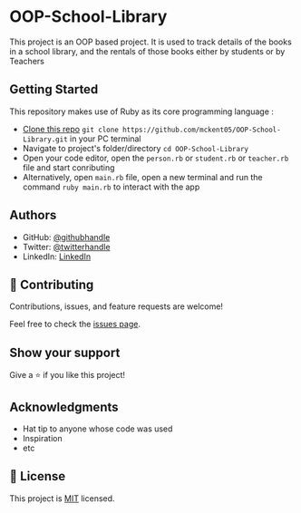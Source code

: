 # OOP-School-Library

This project is an OOP based project. It is used to track details of the books in a school library, and the rentals of those books either by students or by Teachers

## Getting Started

This repository makes use of Ruby as its core programming language :

- [Clone this repo](https://github.com/mckent05/OOP-School-Library)
 `git clone https://github.com/mckent05/OOP-School-Library.git` in your PC terminal
- Navigate to project's folder/directory
  `cd OOP-School-Library`
- Open your code editor, open the `person.rb` or `student.rb` or `teacher.rb` file and start conributing
- Alternatively, open `main.rb` file, open a new terminal and run the command `ruby main.rb` to interact with the app

## Authors

- GitHub: [@githubhandle](https://github.com/mckent05)
- Twitter: [@twitterhandle](https://twitter.com/mckent05)
- LinkedIn: [LinkedIn](https://linkedin.com/in/akinladetemitope)

## 🤝 Contributing

Contributions, issues, and feature requests are welcome!

Feel free to check the [issues page](../../issues/).

## Show your support

Give a ⭐️ if you like this project!

## Acknowledgments

- Hat tip to anyone whose code was used
- Inspiration
- etc

## 📝 License

This project is [MIT](./MIT.md) licensed.
